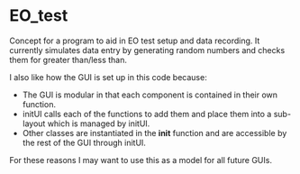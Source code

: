 # EO_test
Concept for a program to aid in EO test setup and data recording. It currently simulates data entry by generating random numbers and checks them for greater than/less than.

I also like how the GUI is set up in this code because:
   - The GUI is modular in that each component is contained in their own function.
   - initUI calls each of the functions to add them and place them into a sub-layout which is managed by initUI.
   - Other classes are instantiated in the __init__ function and are accessible by the rest of the GUI through initUI.

For these reasons I may want to use this as a model for all future GUIs.
